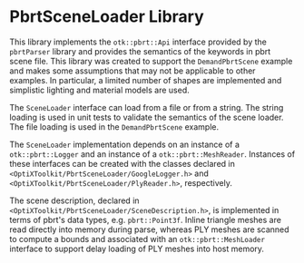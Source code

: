 # PbrtSceneLoader Library

This library implements the `otk::pbrt::Api` interface provided by the `pbrtParser` library
and provides the semantics of the keywords in pbrt scene file.  This library was created to
support the `DemandPbrtScene` example and makes some assumptions that may not be applicable
to other examples.  In particular, a limited number of shapes are implemented and simplistic
lighting and material models are used.

The `SceneLoader` interface can load from a file or from a string.  The string loading is used
in unit tests to validate the semantics of the scene loader.  The file loading is used in the
`DemandPbrtScene` example.

The `SceneLoader` implementation depends on an instance of a `otk::pbrt::Logger` and an
instance of a `otk::pbrt::MeshReader`.  Instances of these interfaces can be created with
the classes declared in `<OptiXToolkit/PbrtSceneLoader/GoogleLogger.h>` and
`<OptiXToolkit/PbrtSceneLoader/PlyReader.h>`, respectively.

The scene description, declared in `<OptiXToolkit/PbrtSceneLoader/SceneDescription.h>`, is
implemented in terms of pbrt's data types, e.g. `pbrt::Point3f`.  Inline triangle meshes are
read directly into memory during parse, whereas PLY meshes are scanned to compute a bounds and
associated with an `otk::pbrt::MeshLoader` interface to support delay loading of PLY meshes
into host memory.
